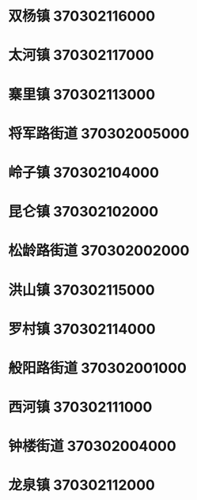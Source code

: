# 双杨镇 370302116000
# 太河镇 370302117000
# 寨里镇 370302113000
# 将军路街道 370302005000
# 岭子镇 370302104000
# 昆仑镇 370302102000
# 松龄路街道 370302002000
# 洪山镇 370302115000
# 罗村镇 370302114000
# 般阳路街道 370302001000
# 西河镇 370302111000
# 钟楼街道 370302004000
# 龙泉镇 370302112000

